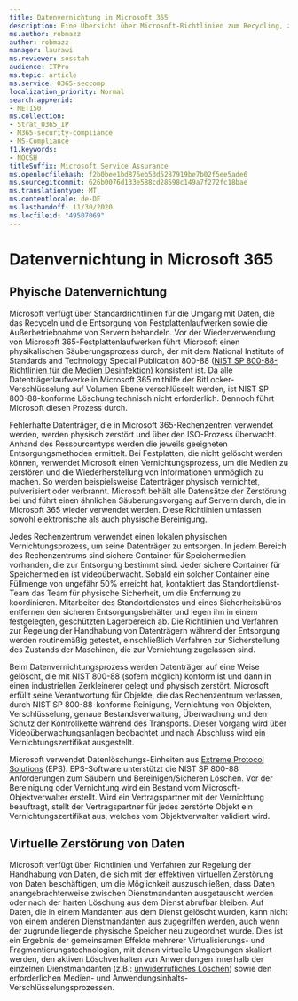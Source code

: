 ```yaml
---
title: Datenvernichtung in Microsoft 365
description: Eine Übersicht über Microsoft-Richtlinien zum Recycling, zur Entsorgung oder zur Vernichtung von Microsoft 365-Datenträgern und-Servern im Rechenzentrum.
ms.author: robmazz
author: robmazz
manager: laurawi
ms.reviewer: sosstah
audience: ITPro
ms.topic: article
ms.service: O365-seccomp
localization_priority: Normal
search.appverid:
- MET150
ms.collection:
- Strat_O365_IP
- M365-security-compliance
- MS-Compliance
f1.keywords:
- NOCSH
titleSuffix: Microsoft Service Assurance
ms.openlocfilehash: f2b0bee1bd876eb53d5287919be7b02f5ee5ade6
ms.sourcegitcommit: 626b0076d133e588cd28598c149a7f272fc18bae
ms.translationtype: MT
ms.contentlocale: de-DE
ms.lasthandoff: 11/30/2020
ms.locfileid: "49507069"
---
```

# <a name="data-destruction-in-microsoft-365"></a>Datenvernichtung in Microsoft 365

## <a name="physical-data-destruction"></a>Phyische Datenvernichtung

Microsoft verfügt über Standardrichtlinien für die Umgang mit Daten, die das Recyceln und die Entsorgung von Festplattenlaufwerken sowie die Außerbetriebnahme von Servern behandeln. Vor der Wiederverwendung von Microsoft 365-Festplattenlaufwerken führt Microsoft einen physikalischen Säuberungsprozess durch, der mit dem National Institute of Standards and Technology Special Publication 800-88 ([NIST SP 800-88-Richtlinien für die Medien Desinfektion](https://nvlpubs.nist.gov/nistpubs/SpecialPublications/NIST.SP.800-88r1.pdf)) konsistent ist. Da alle Datenträgerlaufwerke in Microsoft 365 mithilfe der BitLocker-Verschlüsselung auf Volumen Ebene verschlüsselt werden, ist NIST SP 800-88-konforme Löschung technisch nicht erforderlich. Dennoch führt Microsoft diesen Prozess durch.

Fehlerhafte Datenträger, die in Microsoft 365-Rechenzentren verwendet werden, werden physisch zerstört und über den ISO-Prozess überwacht. Anhand des Ressourcentyps werden die jeweils geeigneten Entsorgungsmethoden ermittelt. Bei Festplatten, die nicht gelöscht werden können, verwendet Microsoft einen Vernichtungsprozess, um die Medien zu zerstören und die Wiederherstellung von Informationen unmöglich zu machen. So werden beispielsweise Datenträger physisch vernichtet, pulverisiert oder verbrannt. Microsoft behält alle Datensätze der Zerstörung bei und führt einen ähnlichen Säuberungsvorgang auf Servern durch, die in Microsoft 365 wieder verwendet werden. Diese Richtlinien umfassen sowohl elektronische als auch physische Bereinigung.

Jedes Rechenzentrum verwendet einen lokalen physischen Vernichtungsprozess, um seine Datenträger zu entsorgen. In jedem Bereich des Rechenzentrums sind sichere Container für Speichermedien vorhanden, die zur Entsorgung bestimmt sind. Jeder sichere Container für Speichermedien ist videoüberwacht. Sobald ein solcher Container eine Füllmenge von ungefähr 50% erreicht hat, kontaktiert das Standortdienst-Team das Team für physische Sicherheit, um die Entfernung zu koordinieren. Mitarbeiter des Standortdienstes und eines Sicherheitsbüros entfernen den sicheren Entsorgungsbehälter und legen ihn in einem festgelegten, geschützten Lagerbereich ab. Die Richtlinien und Verfahren zur Regelung der Handhabung von Datenträgern während der Entsorgung werden routinemäßig getestet, einschließlich Verfahren zur Sicherstellung des Zustands der Maschinen, die zur Vernichtung zugelassen sind.

Beim Datenvernichtungsprozess werden Datenträger auf eine Weise gelöscht, die mit NIST 800-88 (sofern möglich) konform ist und dann in einen industriellen Zerkleinerer gelegt und physisch zerstört. Microsoft erfüllt seine Verantwortung für Objekte, die das Rechenzentrum verlassen, durch NIST SP 800-88-konforme Reinigung, Vernichtung von Objekten, Verschlüsselung, genaue Bestandsverwaltung, Überwachung und den Schutz der Kontrollkette während des Transports. Dieser Vorgang wird über Videoüberwachungsanlagen beobachtet und nach Abschluss wird ein Vernichtungszertifikat ausgestellt.

Microsoft verwendet Datenlöschungs-Einheiten aus [Extreme Protocol Solutions](https://www.enterprisedataerasure.com/) (EPS). EPS-Software unterstützt die NIST SP 800-88 Anforderungen zum Säubern und Bereinigen/Sicheren Löschen. Vor der Bereinigung oder Vernichtung wird ein Bestand vom Microsoft-Objektverwalter erstellt. Wird ein Vertragspartner mit der Vernichtung beauftragt, stellt der Vertragspartner für jedes zerstörte Objekt ein Vernichtungszertifikat aus, welches vom Objektverwalter validiert wird.

## <a name="virtual-data-destruction"></a>Virtuelle Zerstörung von Daten

Microsoft verfügt über Richtlinien und Verfahren zur Regelung der Handhabung von Daten, die sich mit der effektiven virtuellen Zerstörung von Daten beschäftigen, um die Möglichkeit auszuschließen, dass Daten anangebrachterweise zwischen Dienstmandanten ausgetauscht werden oder nach der harten Löschung aus dem Dienst abrufbar bleiben. Auf Daten, die in einem Mandanten aus dem Dienst gelöscht wurden, kann nicht von einem anderen Dienstmandanten aus zugegriffen werden, auch wenn der zugrunde liegende physische Speicher neu zugeordnet wurde. Dies ist ein Ergebnis der gemeinsamen Effekte mehrerer Virtualisierungs- und Fragmentierungstechnologien, mit denen virtuelle Umgebungen skaliert werden, den aktiven Löschverhalten von Anwendungen innerhalb der einzelnen Dienstmandanten (z.B.: [unwiderrufliches Löschen](https://docs.microsoft.com/office365/securitycompliance/office-365-exchange-online-data-deletion#page-zeroing)) sowie den erforderlichen Medien- und Anwendungsinhalts-Verschlüsselungsprozessen.